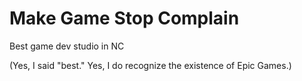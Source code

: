 # Make Game Stop Complain
Best game dev studio in NC

(Yes, I said "best." Yes, I do recognize the existence of Epic Games.)

